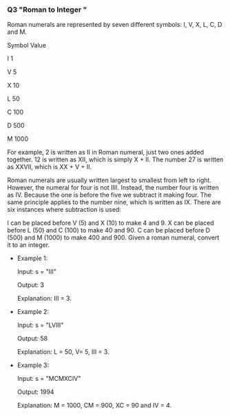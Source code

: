 ### Q3  "Roman to Integer "
Roman numerals are represented by seven different symbols: I, V, X, L, C, D and M.

Symbol       Value

I             1

V             5

X             10

L             50

C             100

D             500

M             1000

For example, 2 is written as II in Roman numeral, just two ones added together. 12 is written as XII, which is simply X + II. The number 27 is written as XXVII, which is XX + V + II.

Roman numerals are usually written largest to smallest from left to right. However, the numeral for four is not IIII. Instead, the number four is written as IV. Because the one is before the five we subtract it making four. The same principle applies to the number nine, which is written as IX. There are six instances where subtraction is used:

I can be placed before V (5) and X (10) to make 4 and 9. 
X can be placed before L (50) and C (100) to make 40 and 90. 
C can be placed before D (500) and M (1000) to make 400 and 900.
Given a roman numeral, convert it to an integer.

 

* Example 1: 

    Input: s = "III"

    Output: 3

    Explanation: III = 3.

* Example 2:

    Input: s = "LVIII"

    Output: 58

    Explanation: L = 50, V= 5, III = 3.

* Example 3:

    Input: s = "MCMXCIV"

    Output: 1994

    Explanation: M = 1000, CM = 900, XC = 90 and IV = 4.